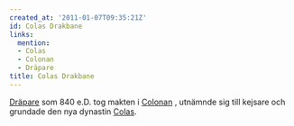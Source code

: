 ```yaml
---
created_at: '2011-01-07T09:35:21Z'
id: Colas Drakbane
links:
  mention:
  - Colas
  - Colonan
  - Dräpare
title: Colas Drakbane
---
```


[Dräpare] som 840 e.D. tog makten i [Colonan] , utnämnde sig till kejsare och grundade den nya
dynastin [Colas].

  [Dräpare]: Dräpare
  [Colonan]: Colonan
  [Colas]: Colas
